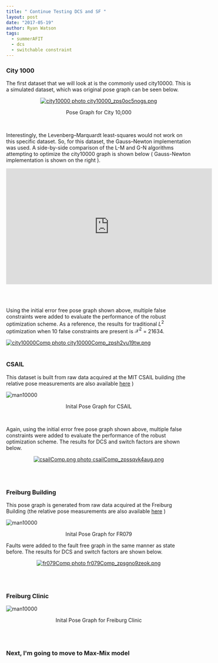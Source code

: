 ```yaml
---
title: " Continue Testing DCS and SF "
layout: post
date: "2017-05-19"
author: Ryan Watson 
tags:
  - summerAFIT
  - dcs 
  - switchable constraint
---
```


### City 1000
The first dataset that we will look at is the commonly used city10000. This is a simulated dataset, which was original pose graph can be seen below.

<p align="center">
<a href="http://s1347.photobucket.com/user/rwatso12/media/city10000_zps0oc5nogs.png.html" target="_blank"><img src="http://i1347.photobucket.com/albums/p701/rwatso12/city10000_zps0oc5nogs.png" border="0" alt="city10000 photo city10000_zps0oc5nogs.png"/></a>
</p>
<p align="center">
Pose Graph for City 10,000
</p>
<br>

Interestingly, the Levenberg–Marquardt least-squares would not work on this specific dataset. So, for this dataset, the Gauss–Newton implementation was used. A side-by-side comparison of the L-M and G-N algorithms attempting to optimize the city10000 graph is shown below ( Gauss-Newton implementation is shown on the right ).

<p align="center">
<iframe width="560" height="315" src="https://www.youtube.com/embed/JdV3OS8evgU" frameborder="0" allowfullscreen align="center" ></iframe>
</p>
<br><br>

Using the initial error free pose graph shown above, multiple false constraints were added to evaluate the performance of the robust optimization scheme. As a reference, the results for traditional $L^2$ optimization when 10 false constraints are present is $\mathcal{X}^2$ = 21634.
<br>

<a href="http://s1347.photobucket.com/user/rwatso12/media/city10000Comp_zpsh2vu19tw.png.html" target="_blank"><img src="http://i1347.photobucket.com/albums/p701/rwatso12/city10000Comp_zpsh2vu19tw.png" border="0" alt="city10000Comp photo city10000Comp_zpsh2vu19tw.png"/></a>
<br><br>


### CSAIL 

This dataset is built from raw data acquired at the MIT CSAIL building (the relative pose measurements are also available [here](http://ais.informatik.uni-freiburg.de/slamevaluation) )

<img src="http://www.lucacarlone.com/images/csail.jpg" alt="man10000" align="middle" >
<p align="center">
Inital Pose Graph for CSAIL
</p>

<br> 

Again, using the initial error free pose graph shown above, multiple false constraints were added to evaluate the performance of the robust optimization scheme. The results for DCS and switch factors are shown below. 

<p align="center">
<a href="http://s1347.photobucket.com/user/rwatso12/media/csailComp_zpssqvk4aug.png.html" target="_blank"><img src="http://i1347.photobucket.com/albums/p701/rwatso12/csailComp_zpssqvk4aug.png" border="0" alt="csailComp.png photo csailComp_zpssqvk4aug.png"/></a>
</p>

<br><br>

### Freiburg Building

This pose graph is generated from raw data acquired at the Freiburg Building (the relative pose measurements are also available [here](http://ais.informatik.uni-freiburg.de/slamevaluation) )

<img src="http://www.lucacarlone.com/images/fr079.jpg" alt="man10000" align="middle" >
<p align="center">
Inital Pose Graph for FR079
</p>


Faults were added to the fault free graph in the same manner as state before. The results for DCS and switch factors are shown below. 

<p align="center">
<a href="http://s1347.photobucket.com/user/rwatso12/media/fr079Comp_zpsgno9zeok.png.html" target="_blank"><img src="http://i1347.photobucket.com/albums/p701/rwatso12/fr079Comp_zpsgno9zeok.png" border="0" alt="fr079Comp photo fr079Comp_zpsgno9zeok.png"/></a>
</p>

<br><br>

### Freiburg Clinic 

<img src="http://www.lucacarlone.com/images/frClinic.jpg" alt="man10000" align="middle" >
<p align="center">
Inital Pose Graph for Freiburg Clinic
</p>

<br><br> 

### Next, I'm going to move to Max-Mix model

<br><br>
